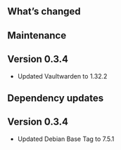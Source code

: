 ## What’s changed

## Maintenance

## Version 0.3.4

- Updated Vaultwarden to 1.32.2

## Dependency updates

## Version 0.3.4

- Updated Debian Base Tag to 7.5.1 

